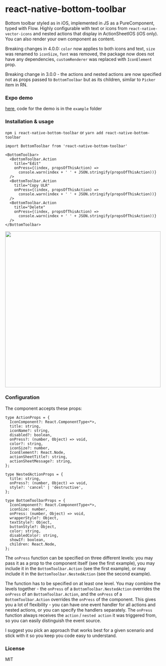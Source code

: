# react-native-bottom-toolbar

Bottom toolbar styled as in iOS, implemented in JS as a PureComponent, typed with Flow. Highly configurable with text or icons from `react-native-vector-icons` and nested actions that display in ActionSheetIOS (iOS only). You can also render your own component as content.

Breaking changes in 4.0.0: `color` now applies to both icons and text, `size` was renamed to `iconSize`, `font` was removed, the package now does not have any dependencies, `customRenderer` was replaced with `IconElement` prop.

Breaking change in 3.0.0 - the actions and nested actions are now specified not as props passed to `BottomToolbar` but as its children, similar to `Picker` item in RN.

### Expo demo

[here](https://expo.io/@vonovak/bottom-toolbar-demo), code for the demo is in the `example` folder

### Installation & usage

`npm i react-native-bottom-toolbar`
or
`yarn add react-native-bottom-toolbar`

```
import BottomToolbar from 'react-native-bottom-toolbar'

<BottomToolbar>
  <BottomToolbar.Action
    title="Edit"
    onPress={(index, propsOfThisAction) =>
      console.warn(index + ' ' + JSON.stringify(propsOfThisAction))}
  />
  <BottomToolbar.Action
    title="Copy ULR"
    onPress={(index, propsOfThisAction) =>
      console.warn(index + ' ' + JSON.stringify(propsOfThisAction))}
  />
  <BottomToolbar.Action
    title="Delete"
    onPress={(index, propsOfThisAction) =>
      console.warn(index + ' ' + JSON.stringify(propsOfThisAction))}
  />
</BottomToolbar>
```

<img src="https://raw.githubusercontent.com/vonovak/react-native-bottom-toolbar/master/example/one.png" width="500" />

### Configuration

The component accepts these props:

```
type ActionProps = {
  IconComponent?: React.ComponentType<*>,
  title: string,
  iconName?: string,
  disabled?: boolean,
  onPress?: (number, Object) => void,
  color?: string,
  iconSize?: number,
  IconElement?: React.Node,
  actionSheetTitle?: string,
  actionSheetMessage?: string,
};

type NestedActionProps = {
  title: string,
  onPress?: (number, Object) => void,
  style?: 'cancel' | 'destructive',
};

type BottomToolbarProps = {
  IconComponent?: React.ComponentType<*>,
  iconSize: number,
  onPress: (number, Object) => void,
  wrapperStyle?: Object,
  textStyle?: Object,
  buttonStyle?: Object,
  color: string,
  disabledColor: string,
  showIf: boolean,
  children: React.Node,
};
```

The `onPress` function can be specified on three different levels: you may pass it as a prop to the component itself (see the first example), you may include it in the `BottomToolbar.Action` (see the first example), or may include it in the `BottomToolbar.NestedAction` (see the second example).

The function has to be specified on at least one level. You may combine the levels together - the `onPress` of a `BottomToolbar.NestedAction` overrides the `onPress` of an `BottomToolbar.Action`, and the `onPress` of a `BottomToolbar.Action` overrides the `onPress` of the component. This gives you a lot of flexibility - you can have one event handler for all actions and nested actions, or you can specify the handlers separately. The `onPress` function always receives the `action` / `nested action` it was triggered from, so you can easily distinguish the event source.

I suggest you pick an approach that works best for a given scenario and stick with it so you keep you code easy to understand.

### License

MIT
